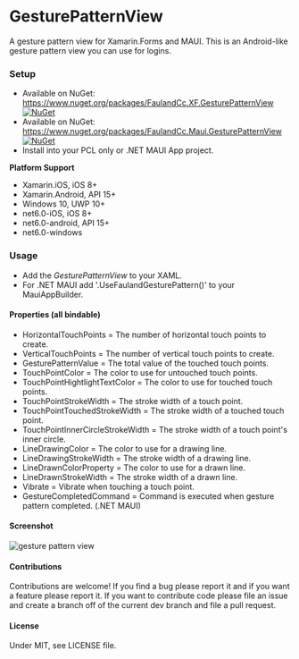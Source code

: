 # GesturePatternView
A gesture pattern view for Xamarin.Forms and MAUI.
This is an Android-like gesture pattern view you can use for logins.


### Setup
* Available on NuGet: https://www.nuget.org/packages/FaulandCc.XF.GesturePatternView [![NuGet](https://img.shields.io/nuget/v/FaulandCc.XF.GesturePatternView.svg?label=NuGet)](https://www.nuget.org/packages/FaulandCc.XF.GesturePatternView/)
* Available on NuGet: https://www.nuget.org/packages/FaulandCc.Maui.GesturePatternView [![NuGet](https://img.shields.io/nuget/v/FaulandCc.Maui.GesturePatternView.svg?label=NuGet)](https://www.nuget.org/packages/FaulandCc.Maui.GesturePatternView/)
* Install into your PCL only or .NET MAUI App project.

**Platform Support**

* Xamarin.iOS, iOS 8+
* Xamarin.Android, API 15+
* Windows 10, UWP 10+
* net6.0-iOS, iOS 8+
* net6.0-android, API 15+
* net6.0-windows


### Usage
* Add the *GesturePatternView* to your XAML.
* For .NET MAUI add '.UseFaulandGesturePattern()' to your MauiAppBuilder.

#### Properties (all bindable)
* HorizontalTouchPoints = The number of horizontal touch points to create.
* VerticalTouchPoints = The number of vertical touch points to create.
* GesturePatternValue = The total value of the touched touch points.
* TouchPointColor = The color to use for untouched touch points.
* TouchPointHightlightTextColor = The color to use for touched touch points.
* TouchPointStrokeWidth = The stroke width of a touch point.
* TouchPointTouchedStrokeWidth = The stroke width of a touched touch point.
* TouchPointInnerCircleStrokeWidth = The stroke width of a touch point's inner circle.
* LineDrawingColor = The color to use for a drawing line.
* LineDrawingStrokeWidth = The stroke width of a drawing line.
* LineDrawnColorProperty = The color to use for a drawn line.
* LineDrawnStrokeWidth = The stroke width of a drawn line.
* Vibrate = Vibrate when touching a touch point.
* GestureCompletedCommand = Command is executed when gesture pattern completed. (.NET MAUI)


#### Screenshot
![gesture pattern view](http://software.fauland.cc/wp-content/uploads/2017/10/xfgesturepatternview.png)

#### Contributions
Contributions are welcome! If you find a bug please report it and if you want a feature please report it.
If you want to contribute code please file an issue and create a branch off of the current dev branch and file a pull request.

#### License
Under MIT, see LICENSE file.
